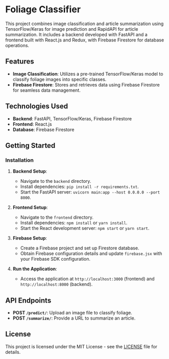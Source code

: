 # Foliage Classifier 

This project combines image classification and article summarization using TensorFlow/Keras for image prediction and RapidAPI for article summarization. It includes a backend developed with FastAPI and a frontend built with React.js and Redux, with Firebase Firestore for database operations.

## Features

- **Image Classification**: Utilizes a pre-trained TensorFlow/Keras model to classify foliage images into specific classes.
- **Firebase Firestore**: Stores and retrieves data using Firebase Firestore for seamless data management.

## Technologies Used

- **Backend**: FastAPI, TensorFlow/Keras, Firebase Firestore
- **Frontend**: React.js
- **Database**: Firebase Firestore


## Getting Started

### Installation

1. **Backend Setup**:
   - Navigate to the `backend` directory.
   - Install dependencies: `pip install -r requirements.txt`.
   - Start the FastAPI server: `uvicorn main:app --host 0.0.0.0 --port 8000`.

2. **Frontend Setup**:
   - Navigate to the `frontend` directory.
   - Install dependencies: `npm install` or `yarn install`.
   - Start the React development server: `npm start` or `yarn start`.

3. **Firebase Setup**:
   - Create a Firebase project and set up Firestore database.
   - Obtain Firebase configuration details and update `firebase.jsx` with your Firebase SDK configuration.

4. **Run the Application**:
   - Access the application at `http://localhost:3000` (frontend) and `http://localhost:8000` (backend).

## API Endpoints

- **POST `/predict/`**: Upload an image file to classify foliage.
- **POST `/summarize/`**: Provide a URL to summarize an article.

## License

This project is licensed under the MIT License - see the [LICENSE](LICENSE) file for details.


